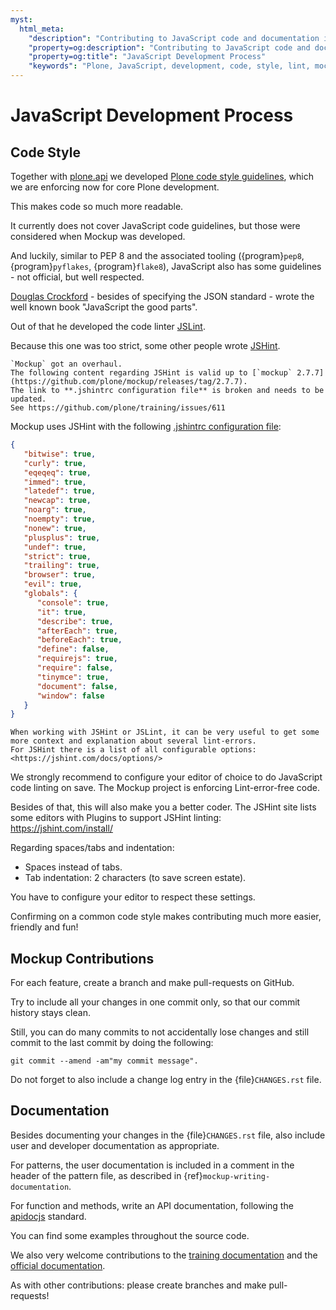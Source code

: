 ```yaml
---
myst:
  html_meta:
    "description": "Contributing to JavaScript code and documentation in Plone 5"
    "property=og:description": "Contributing to JavaScript code and documentation in Plone 5"
    "property=og:title": "JavaScript Development Process"
    "keywords": "Plone, JavaScript, development, code, style, lint, mockup, documentation"
---
```


# JavaScript Development Process

## Code Style

Together with [plone.api](https://github.com/plone/plone.api) we developed [Plone code style guidelines](https://5.docs.plone.org/develop/styleguide/), which we are enforcing now for core Plone development.

This makes code so much more readable.

It currently does not cover JavaScript code guidelines, but those were considered when Mockup was developed.

And luckily, similar to PEP 8 and the associated tooling ({program}`pep8`, {program}`pyflakes`, {program}`flake8`), JavaScript also has some guidelines - not official, but well respected.

[Douglas Crockford](https://crockford.com/javascript/) - besides of specifying the JSON standard - wrote the well known book "JavaScript the good parts".

Out of that he developed the code linter [JSLint](https://www.jslint.com/).

Because this one was too strict, some other people wrote [JSHint](https://jshint.com/).

```{todo}
`Mockup` got an overhaul.
The following content regarding JSHint is valid up to [`mockup` 2.7.7](https://github.com/plone/mockup/releases/tag/2.7.7).
The link to **.jshintrc configuration file** is broken and needs to be updated.
See https://github.com/plone/training/issues/611
```

Mockup uses JSHint with the following [.jshintrc configuration file](https://github.com/plone/mockup/blob/master/mockup/.jshintrc):

```json
{
   "bitwise": true,
   "curly": true,
   "eqeqeq": true,
   "immed": true,
   "latedef": true,
   "newcap": true,
   "noarg": true,
   "noempty": true,
   "nonew": true,
   "plusplus": true,
   "undef": true,
   "strict": true,
   "trailing": true,
   "browser": true,
   "evil": true,
   "globals": {
      "console": true,
      "it": true,
      "describe": true,
      "afterEach": true,
      "beforeEach": true,
      "define": false,
      "requirejs": true,
      "require": false,
      "tinymce": true,
      "document": false,
      "window": false
   }
}
```

```{note}
When working with JSHint or JSLint, it can be very useful to get some more context and explanation about several lint-errors.
For JSHint there is a list of all configurable options: <https://jshint.com/docs/options/>
```

We strongly recommend to configure your editor of choice to do JavaScript code linting on save.
The Mockup project is enforcing Lint-error-free code.

Besides of that, this will also make you a better coder.
The JSHint site lists some editors with Plugins to support JSHint linting: <https://jshint.com/install/>

Regarding spaces/tabs and indentation:

- Spaces instead of tabs.
- Tab indentation: 2 characters (to save screen estate).

You have to configure your editor to respect these settings.

Confirming on a common code style makes contributing much more easier, friendly and fun!

## Mockup Contributions

For each feature, create a branch and make pull-requests on GitHub.

Try to include all your changes in one commit only, so that our commit history stays clean.

Still, you can do many commits to not accidentally lose changes and still commit to the last commit by doing the following:

```shell
git commit --amend -am"my commit message".
```

Do not forget to also include a change log entry in the {file}`CHANGES.rst` file.

## Documentation

Besides documenting your changes in the {file}`CHANGES.rst` file, also include user and developer documentation as appropriate.

For patterns, the user documentation is included in a comment in the header of the pattern file, as described in {ref}`mockup-writing-documentation`.

For function and methods, write an API documentation, following the [apidocjs](https://apidocjs.com/) standard.

You can find some examples throughout the source code.

We also very welcome contributions to the [training documentation](https://github.com/plone/training) and the [official documentation](https://github.com/plone/documentation).

As with other contributions: please create branches and make pull-requests!
